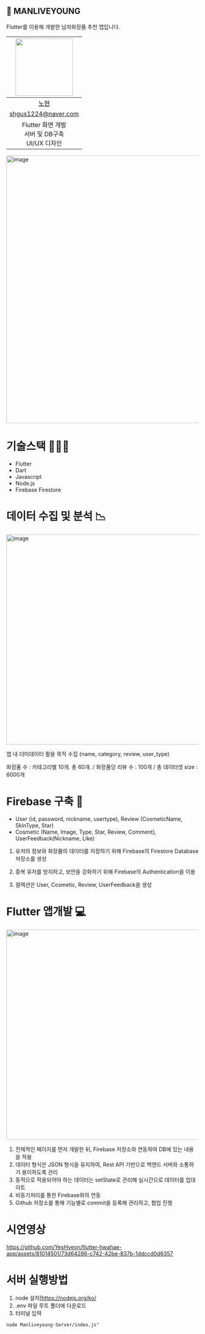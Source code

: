 
## 🧴 MANLIVEYOUNG

Flutter를 이용해 개발한 남자화장품 추천 앱입니다.

|                      <img src="https://avatars.githubusercontent.com/u/81014501?v=4" width=150px>                       |
| :---------------------------------------------------------------------------------------------------------------------: |
|                                        [노현](https://github.com/YesHyeon)                                        |
|                                 [shgus1224@naver.com](mailto:shgus1224@naver.com)                                 |
| Flutter 화면 개발<br/>서버 및 DB구축 <br/> UI/UX 디자인<br/> |

<img width="700" alt="image" src="https://github.com/YesHyeon/flutter-hwahae-app/assets/81014501/748067bb-2eec-4d09-b0e4-07f1f297d4b9">


# 기술스택 👨🏻‍💻

- Flutter
- Dart
- Javascript
- Node.js
- Firebase Firestore

# 데이터 수집 및 분석 📉
<img width="550" alt="image" src="https://github.com/YesHyeon/flutter-hwahae-app/assets/81014501/fa2597b4-f19d-4938-af1b-593fdae3fac6">

앱 내 더미데이터 활용 목적 수집 (name, category, review, user_type)

화장품 수 : 카테고리별 10개. 총 60개. / 화장품당 리뷰 수 : 100개 / 총 데이터셋 size : 6000개



# Firebase 구축 🎇

- User (id, password, nickname, usertype), Review (CosmeticName, SkinType, Star)
- Cosmetic (Name, Image, Type, Star, Review, Comment), UserFeedback(Nickname, Like)
  
1) 유저의 정보와 화장품의 데이터를 저장하기 위해 Firebase의 Firestore Database 저장소를 생성

2) 중복 유저를 방지하고, 보안을 강화하기 위해 Firebase의 Authentication을 이용

3) 컬렉션은 User, Cosmetic, Review, UserFeedback을 생성



# Flutter 앱개발 💻

<img width="550" alt="image" src="https://github.com/YesHyeon/flutter-hwahae-app/assets/81014501/d7787349-d3e2-4698-9b3c-18b34a9445fb">

1) 전체적인 페이지를 먼저 개발한 뒤, Firebase 저장소와 연동하여 DB에 있는 내용을 적용
2) 데이터 형식은 JSON 형식을 유지하여, Rest API 기반으로 백엔드 서버와 소통하기 용이하도록 관리
3) 동적으로 적용되어야 하는 데이터는 setState로 관리해 실시간으로 데이터를 업데이트
4) 비동기처리를 통한 Firebase와의 연동
5) Github 저장소를 통해 기능별로 commit을 등록해 관리하고, 협업 진행


# 시연영상

https://github.com/YesHyeon/flutter-hwahae-app/assets/81014501/73d64286-c742-42be-837b-1ddccd0d6357

# 서버 실행방법
1. node 설치[https://nodejs.org/ko/
2. .env 파일 루트 폴더에 다운로드
3. 터미널 입력

```
node Manliveyoung-Server/index.js"
```

